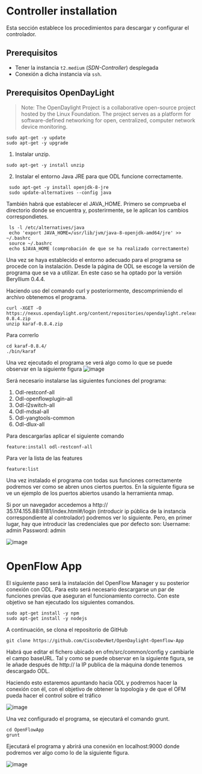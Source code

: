 # Controller installation

Esta sección establece los procedimientos para descargar y configurar el controlador.

## Prerequisitos

- Tener la instancia `t2.medium` (*SDN-Controller*) desplegada
- Conexión a dicha instancia vía `ssh`.

## Prerequisitos OpenDayLight

> Note: The OpenDaylight Project is a collaborative open-source project hosted by the Linux Foundation. The project serves as a platform for software-defined networking for open, centralized, computer network device monitoring.

```console
sudo apt-get -y update
sudo apt-get -y upgrade
```

1. Instalar unzip.

```console
sudo apt-get -y install unzip
```

2. Instalar el entorno Java JRE para que ODL funcione correctamente.

```console
 sudo apt-get -y install openjdk-8-jre
 sudo update-alternatives --config java
```

También habrá que establecer el JAVA_HOME. Primero se comprueba el directorio donde se encuentra y, posterirmente, se le aplican los cambios correspondietes.

```
 ls -l /etc/alternatives/java
 echo 'export JAVA_HOME=/usr/lib/jvm/java-8-openjdk-amd64/jre' >> ~/.bashrc
 source ~/.bashrc
 echo $JAVA_HOME (comprobación de que se ha realizado correctamente)
```

Una vez se haya establecido el entorno adecuado para el programa se procede con la instalación. Desde la página de ODL se escoge la versión de programa que se va a utilizar. En este caso se ha optado por la versión Beryllium 0.4.4. 

Haciendo uso del comando curl y posteriormente, descomprimiendo el archivo obtenemos el programa. 

```
curl -XGET -O https://nexus.opendaylight.org/content/repositories/opendaylight.release/org/opendaylight/integration/karaf/0.8.4/karaf-0.8.4.zip
unzip karaf-0.8.4.zip
```
Para correrlo

```
cd karaf-0.8.4/
./bin/karaf
```

Una vez ejecutado el programa se verá algo como lo que se puede observar en la siguiente figura
![image](https://user-images.githubusercontent.com/98832318/192136479-6ceabe3f-ecfd-40ab-9ae7-b1e2d9389a48.png)

Será necesario instalarse las siguientes funciones del programa:
  1. Odl-restconf-all
  2. Odl-openflowplugin-all
  3. Odl-l2switch-all
  3. Odl-mdsal-all
  4. Odl-yangtools-common
  5. Odl-dlux-all

Para descargarlas aplicar el siguiente comando
```
feature:install odl-restconf-all
```
Para ver la lista de las features

```
feature:list
```

Una vez instalado el programa con todas sus funciones correctamente podremos ver como se abren unos ciertos puertos. En la siguiente figura se ve un ejemplo de los puertos abiertos usando la herramienta nmap.

Si por un navegador accedemos a http:// 35.174.155.88:8181/index.html#/login (introducir ip pública de la instancia correspondiente al controlador) podremos ver lo siguiente. Pero, en primer lugar, hay que introducir las credenciales que por defecto son:
Username: admin
Password: admin

![image](https://user-images.githubusercontent.com/98832318/192136488-7e166ea5-fba4-42c7-a765-0332f6d96499.png)

# OpenFlow App

El siguiente paso será la instalación del OpenFlow Manager y su posterior conexión con ODL. Para esto será necesario descargarse un par de funciones previas que aseguran el funcionamiento correcto. Con este objetivo se han ejecutado los siguientes comandos.

```
sudo apt-get install -y npm
sudo apt-get install -y nodejs
```

A continuación, se clona el repositorio de GitHub

```
git clone https://github.com/CiscoDevNet/OpenDaylight-Openflow-App
```

Habrá que editar el fichero ubicado en ofm/src/common/config y cambiarle el campo baseURL. Tal y como se puede observar en la siguiente figura, se le añade  después de http:// la IP publica de la máquina donde tenemos descargado ODL. 

Haciendo esto estaremos apuntando hacia ODL y podremos hacer la conexión con él, con el objetivo de obtener la topología y de que el OFM pueda hacer el control sobre el tráfico

![image](https://user-images.githubusercontent.com/98832318/192136644-6594b676-d92a-4856-8df8-870812f2ccde.png)

Una vez configurado el programa, se ejecutará el comando grunt.

```
cd OpenFlowApp
grunt
```
Ejecutará el programa y abrirá una conexión en localhost:9000 donde podremos ver algo como lo de la siguiente figura.

![image](https://user-images.githubusercontent.com/98832318/192136666-20fab8e6-651a-4d88-b4d8-2cfd1fe458e8.png)
